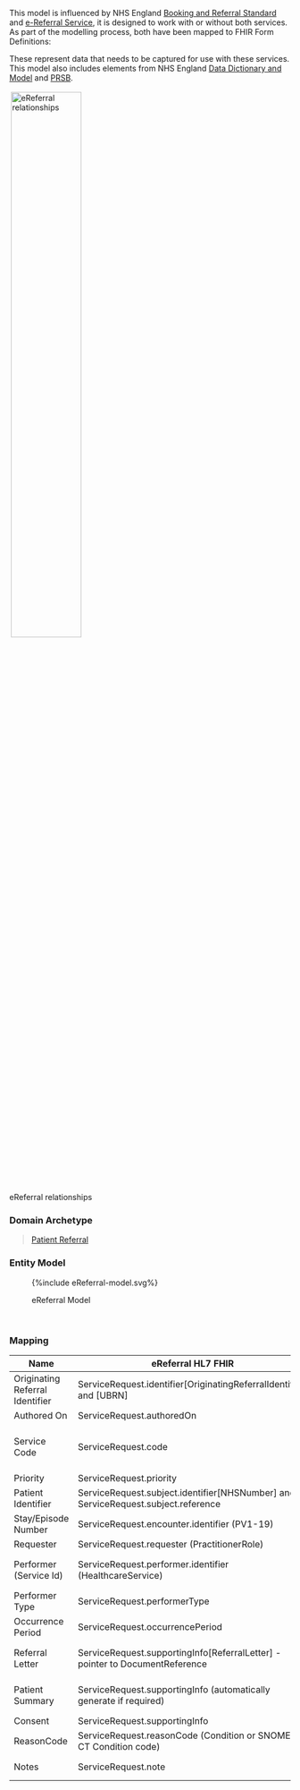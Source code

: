 
This model is influenced by NHS England [Booking and Referral Standard](https://digital.nhs.uk/services/booking-and-referral-standard) and [e-Referral Service](https://digital.nhs.uk/services/e-referral-service), it is designed to work with or without both services.
As part of the modelling process, both have been mapped to FHIR Form Definitions:



These represent data that needs to be captured for use with these services. This model also includes elements from NHS England [Data Dictionary and Model](https://www.datadictionary.nhs.uk/) and [PRSB](https://theprsb.org/standards/#). 

<img style="padding:3px;width:50%;" src="eRequesting relationship to other standards.drawio.png" alt="eReferral relationships"/>
<br clear="all">
<p class="figureTitle">eReferral relationships</p> 

### Domain Archetype

> [Patient Referral](Questionnaire-PatientReferral.html)

### Entity Model

<figure>
{%include eReferral-model.svg%}
<p id="fX.X.X.X-X" class="figureTitle">eReferral Model</p>
</figure>
<br clear="all">

### Mapping

| Name                            | eReferral HL7 FHIR                                                                   | BARS                                                                              | eRS                                          | REF_I12           | 
|---------------------------------|--------------------------------------------------------------------------------------|-----------------------------------------------------------------------------------|----------------------------------------------|-------------------|
| Originating Referral Identifier | ServiceRequest.identifier[OriginatingReferralIdentifier] and [UBRN]                  |                                                                                   | ServiceRequest.identifier[UBRN]              | RF1-6 and RF1-11  |
| Authored On                     | ServiceRequest.authoredOn                                                            |                                                                                   |                                              | RF1-7             |
| Service Code                    | ServiceRequest.code                                                                  | Task.code                                                                         |                                              | RF1-3 (or OBR-4?) |
| Priority                        | ServiceRequest.priority                                                              |                                                                                   |                                              | RF1-2             |
| Patient Identifier              | ServiceRequest.subject.identifier[NHSNumber] and/or ServiceRequest.subject.reference | ServiceRequest.subject.reference                                                  | ServiceRequest.subject.identifier[NHSNumber] | PID-3             | 
| Stay/Episode Number             | ServiceRequest.encounter.identifier (PV1-19)                                         | n/a - reference to clinical encounter required                                    | n/a                                          | PV1-19            |  
| Requester                       | ServiceRequest.requester (PractitionerRole)                                          | ServiceRequest.requester                                                          | ServiceRequest.requester (PractitionerRole)  | PV1               | 
| Performer (Service Id)          | ServiceRequest.performer.identifier (HealthcareService)                              | ServiceRequest.performer.reference (HealthcareService) \n Directory of Service Id | Relates to Service Search and eRS Service Id |                   | 
| Performer Type                  | ServiceRequest.performerType                                                         | n/a                                                                               | ServiceRequest.performerType (eRS Specialty) |                   |                   
| Occurrence Period               | ServiceRequest.occurrencePeriod                                                      | ServiceRequest.occurrencePeriod                                                   | n/a                                          | RF1-8             |                   
| Referral Letter                 | ServiceRequest.supportingInfo[ReferralLetter] - pointer to DocumentReference         | n/a                                                                               | ServiceRequest.supportingInfo                | OBX (type = ED)   |                   
| Patient Summary                 | ServiceRequest.supportingInfo (automatically generate if required)                   | n/a                                                                               | ServiceRequest.supportingInfo                | OBX (type = ED)   |                   
| Consent                         | ServiceRequest.supportingInfo                                                        | Consent                                                                           |                                              |                   |
| ReasonCode                      | ServiceRequest.reasonCode (Condition or SNOMED CT Condition code)                    | CarePlan.addresses (Condition)                                                    | n/a                                          | RF1-10            |                   
| Notes                           | ServiceRequest.note                                                                  | CarePlan.activity and Task.description                                            | n/a                                          | NTE               |                   
